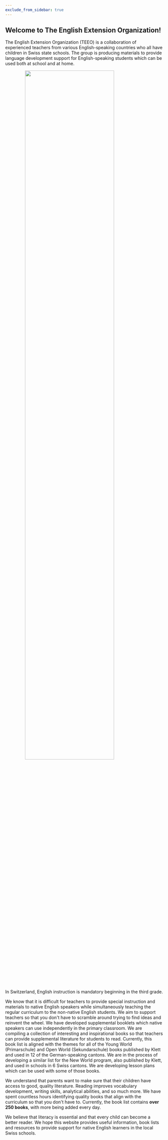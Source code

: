 ```yaml
---
exclude_from_sidebar: true
---
```


## Welcome to The English Extension Organization! 


The English Extension Organization (TEEO) is a collaboration of experienced teachers from various English-speaking countries who all have children in Swiss state schools. The group is producing materials to provide language development support for English-speaking students which can be used both at school and at home.  

<img src="https://i.imgur.com/msRysTK.png" width="75%" style="display:block;margin-left:auto;margin-right:auto;"/>
In Switzerland, English instruction is mandatory beginning in the third grade.  

We know that it is difficult for teachers to provide special instruction and materials to native English speakers while simultaneously teaching the regular curriculum to the non-native English students.  We aim to support  teachers so that you don't have to scramble around trying to find ideas and reinvent the wheel.  We have developed supplemental booklets which native speakers can use independently in the primary classroom.  We are compiling a collection of interesting and inspirational books so that teachers can provide supplemental literature for students to read.  Currently, this book list is aligned with the themes  for all of the Young World (Primarschule) and Open World (Sekundarschule) books published by Klett and used in 12 of the German-speaking cantons. We are in the process of developing a similar list for the New World program, also published by Klett, and used in schools in 6 Swiss cantons. We are developing lesson plans which can be used with some of those books. 

We understand that parents want to make sure that their children have access to good, quality literature.  Reading improves vocabulary development, writing skills, analytical abilities, and so much more.  We have spent countless hours identifying quality books that align with the curriculum so that you don't have to.  Currently, the book list contains **over 250 books**, with more being added every day.

We believe that literacy is essential and that every child can become a better reader.  We hope this website provides useful information, book lists and resources to provide support for native English learners in the local Swiss schools.  

<!--stackedit_data:
eyJoaXN0b3J5IjpbLTQzODUyMDQzMywtMjE2ODU0MDQ2LDEzNT
k2NDc4ODEsLTExOTEwOTcwMDAsLTEwODMzODMxNDQsLTgwMDEz
ODU2OSwxMzQxNjUyMTQ2LC00MjczMjQzNTUsLTk2MzU1NDQ1NS
wyMDc2MzIwMjY4LC00OTA1ODAzNzksLTgxNDcxNDc1OCwtMjAz
NDMwMTU2OSwtMTA4NTA2MzY5OCwtMTYyNDc0NjI3MCwtMTA1Mz
M5NzQwMSwtMTYyNDc0NjI3MCw3MzA1Mjg4MjgsLTk1Mzg1NDI3
NSwtOTUzODU0Mjc1XX0=
-->